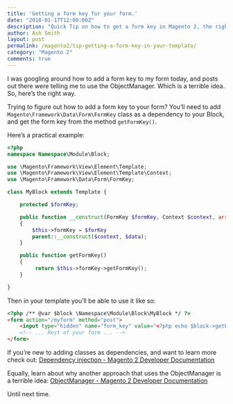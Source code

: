 ```yaml
---
title: 'Getting a form key for your form.'
date: "2018-01-17T12:00:00Z"
description: "Quick Tip on how to get a form key in Magento 2, the right way."
author: Ash Smith
layout: post
permalink: /magento2/tip-getting-a-form-key-in-your-template/
category: "Magento 2"
comments: true
---
```


I was googling around how to add a form key to my form today, and posts out there were telling me to use the ObjectManager. Which is a terrible idea. So, here’s the right way.

Trying to figure out how to add a form key to your form? You’ll need to add `Magento\Framework\Data\Form\FormKey`  class as a dependency to your Block, and get the form key from the method `getFormKey()`.

Here’s a practical example:

```php
<?php
namespace Namespace\Module\Block;

use \Magento\Framework\View\Element\Template;
use \Magento\Framework\View\Element\Template\Context;
use \Magento\Framework\Data\Form\FormKey;

class MyBlock extends Template {

    protected $formKey;

    public function __construct(FormKey $formKey, Context $context, array $data = []) 
    {
        $this->formKey = $forKey
        parent::__construct($context, $data);
    }

    public function getFormKey()
    {
         return $this->formKey->getFormKey();
    }

}
```

Then in your template you’ll be able to use it like so:

```html
<?php /** @var $block \Namespace\Module\Block\MyBlock */ ?>
<form action="/myform" method="post">
    <input type="hidden" name="form_key" value="<?php echo $block->getFormKey() ?>" />
    <!-- ... Rest of your form ... -->
</form>
```

If you’re new to adding classes as dependencies, and want to learn more check out: [Dependency injection - Magento 2 Developer Documentation](http://devdocs.magento.com/guides/v2.0/extension-dev-guide/depend-inj.html)

Equally, learn about why another approach that uses the ObjectManager is a terrible idea: [ObjectManager - Magento 2 Developer Documentation](http://devdocs.magento.com/guides/v2.0/extension-dev-guide/object-manager.html)

Until next time.